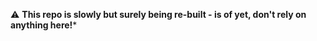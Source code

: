 :warning: **This repo is slowly but surely being re-built - is of yet, don't rely on anything here!***

